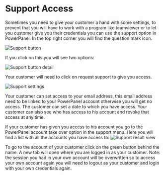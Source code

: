# Support Access

Sometimes you need to give your customer a hand with some settings, to prevent that you will have to work with a program like teamviewer or to let you customer give you their credentials you can use the support option in PowerPanel.
In the top right corner you will find the question mark icon.

![Support button](/supportpages/images/support_access_button.png)

If you click on this you will see two options:

![Support button detail](/supportpages/images/support_access_detailview.png)

Your customer will need to click on request support to give you access.

![Support settings](/supportpages/images/support_access_settings.png)

Your customer can set access to your email address, this email address need to be linked to your PowerPanel account otherwise you will get no access. The customer can set a date to which you have access.
Your customer can also see who has access to his account and revoke that access at any time.

If your customer has given you access to his account you go to the PowerPanel account take over option in the support menu.
Here you will find a list with all the accounts you have access to:
![Support result view](/supportpages/images/support_settings_result.png)

To go to the account of your customer click on the green button behind the name. A new tab will open where you are logged in as your customer.
Note: the session you had in your own account will be overwritten so to access your own account again you will need to logout as your customer and login with your own credentials again.
